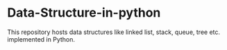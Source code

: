 # Data-Structure-in-python
This repository hosts data structures like linked list, stack, queue, tree etc. implemented in Python.
